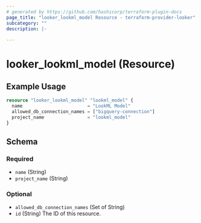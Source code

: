 ```yaml
---
# generated by https://github.com/hashicorp/terraform-plugin-docs
page_title: "looker_lookml_model Resource - terraform-provider-looker"
subcategory: ""
description: |-
  
---
```


# looker_lookml_model (Resource)



## Example Usage

```terraform
resource "looker_lookml_model" "lookml_model" {
  name                        = "LookML Model"
  allowed_db_connection_names = ["bigquery-connection"]
  project_name                = "lookml_model"
}
```

<!-- schema generated by tfplugindocs -->
## Schema

### Required

- `name` (String)
- `project_name` (String)

### Optional

- `allowed_db_connection_names` (Set of String)
- `id` (String) The ID of this resource.


